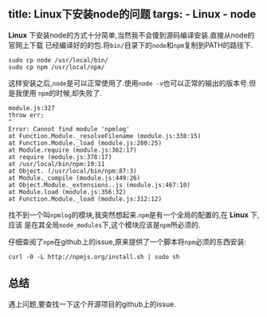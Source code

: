 title: Linux下安装node的问题
targs:
    - Linux
    - node
---

**Linux** 下安装node的方式十分简单,当然我不会傻到源码编译安装.直接从node的官网上下载
已经编译好的的包.将`bin/`目录下的`node`和`npm`复制到PATH的路径下.

```
sudo cp node /usr/local/bin/
sudo cp npm /usr/local/npm/
```

这样安装之后,`node`是可以正常使用了.使用`node -v`也可以正常的输出的版本号.但是我使用
`npm`的时候,却失败了.

```
module.js:327
throw err;
^
Error: Cannot find module 'npmlog'
at Function.Module._resolveFilename (module.js:338:15)
at Function.Module._load (module.js:280:25)
at Module.require (module.js:362:17)
at require (module.js:378:17)
at /usr/local/bin/npm:19:11
at Object. (/usr/local/bin/npm:87:3)
at Module._compile (module.js:449:26)
at Object.Module._extensions..js (module.js:467:10)
at Module.load (module.js:356:32)
at Function.Module._load (module.js:312:12)
```

找不到一个叫`npmlog`的模块,我突然想起来.`npm`是有一个全局的配置的,在 **Linux** 下,应该
是在其全局`node_modules`下,这个模块应该是`npm`所必须的.

仔细查阅了`npm`在github上的issue,原来提供了一个脚本将`npm`必须的东西安装:
```
curl -0 -L http://npmjs.org/install.sh | sudo sh
```

## 总结

遇上问题,要查找一下这个开源项目的github上的issue.
